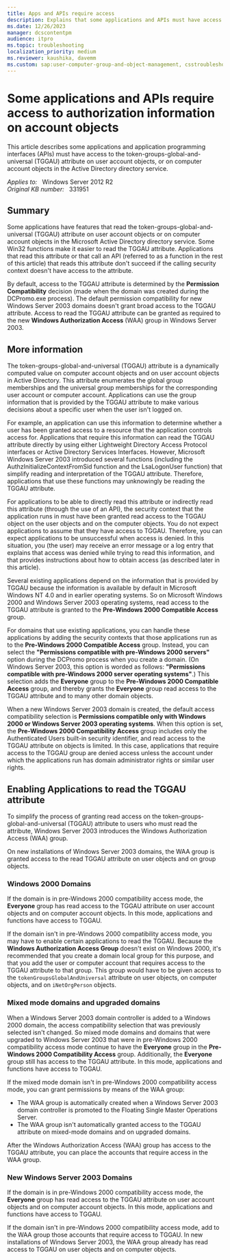 ```yaml
---
title: Apps and APIs require access
description: Explains that some applications and APIs must have access to the token-groups-global-and-universal (TGGAU) attribute on user account objects, or on computer account objects in the Active Directory directory service.
ms.date: 12/26/2023
manager: dcscontentpm
audience: itpro
ms.topic: troubleshooting
localization_priority: medium
ms.reviewer: kaushika, davemm
ms.custom: sap:user-computer-group-and-object-management, csstroubleshoot
---
```

# Some applications and APIs require access to authorization information on account objects

This article describes some applications and application programming interfaces (APIs) must have access to the token-groups-global-and-universal (TGGAU) attribute on user account objects, or on computer account objects in the Active Directory directory service.

_Applies to:_ &nbsp; Windows Server 2012 R2  
_Original KB number:_ &nbsp; 331951

## Summary

Some applications have features that read the token-groups-global-and-universal (TGGAU) attribute on user account objects or on computer account objects in the Microsoft Active Directory directory service. Some Win32 functions make it easier to read the TGGAU attribute. Applications that read this attribute or that call an API (referred to as a function in the rest of this article) that reads this attribute don't succeed if the calling security context doesn't have access to the attribute.

By default, access to the TGGAU attribute is determined by the **Permission Compatibility** decision (made when the domain was created during the DCPromo.exe process). The default permission compatibility for new Windows Server 2003 domains doesn't grant broad access to the TGGAU attribute. Access to read the TGGAU attribute can be granted as required to the new **Windows Authorization Access** (WAA) group in Windows Server 2003.

## More information

The token-groups-global-and-universal (TGGAU) attribute is a dynamically computed value on computer account objects and on user account objects in Active Directory. This attribute enumerates the global group memberships and the universal group memberships for the corresponding user account or computer account. Applications can use the group information that is provided by the TGGAU attribute to make various decisions about a specific user when the user isn't logged on.

For example, an application can use this information to determine whether a user has been granted access to a resource that the application controls access for. Applications that require this information can read the TGGAU attribute directly by using either Lightweight Directory Access Protocol interfaces or Active Directory Services Interfaces. However, Microsoft Windows Server 2003 introduced several functions (including the AuthzInitializeContextFromSid function and the LsaLogonUser function) that simplify reading and interpretation of the TGGAU attribute. Therefore, applications that use these functions may unknowingly be reading the TGGAU attribute.

For applications to be able to directly read this attribute or indirectly read this attribute (through the use of an API), the security context that the application runs in must have been granted read access to the TGGAU object on the user objects and on the computer objects. You do not expect applications to assume that they have access to TGGAU. Therefore, you can expect applications to be unsuccessful when access is denied. In this situation, you (the user) may receive an error message or a log entry that explains that access was denied while trying to read this information, and that provides instructions about how to obtain access (as described later in this article).

Several existing applications depend on the information that is provided by TGGAU because the information is available by default in Microsoft Windows NT 4.0 and in earlier operating systems. So on Microsoft Windows 2000 and Windows Server 2003 operating systems, read access to the TGGAU attribute is granted to the **Pre-Windows 2000 Compatible Access** group.

For domains that use existing applications, you can handle these applications by adding the security contexts that those applications run as to the **Pre-Windows 2000 Compatible Access** group. Instead, you can select the **"Permissions compatible with pre-Windows 2000 servers"** option during the DCPromo process when you create a domain. (On Windows Server 2003, this option is worded as follows: **"Permissions compatible with pre-Windows 2000 server operating systems"**.) This selection adds the **Everyone** group to the **Pre-Windows 2000 Compatible Access** group, and thereby grants the **Everyone** group read access to the TGGAU attribute and to many other domain objects.

When a new Windows Server 2003 domain is created, the default access compatibility selection is **Permissions compatible only with Windows 2000 or Windows Server 2003 operating systems**. When this option is set, the **Pre-Windows 2000 Compatibility Access** group includes only the Authenticated Users built-in security identifier, and read access to the TGGAU attribute on objects is limited. In this case, applications that require access to the TGGAU group are denied access unless the account under which the applications run has domain administrator rights or similar user rights.

## Enabling Applications to read the TGGAU attribute

To simplify the process of granting read access on the token-groups-global-and-universal (TGGAU) attribute to users who must read the attribute, Windows Server 2003 introduces the Windows Authorization Access (WAA) group.

On new installations of Windows Server 2003 domains, the WAA group is granted access to the read TGGAU attribute on user objects and on group objects.

### Windows 2000 Domains

If the domain is in pre-Windows 2000 compatibility access mode, the **Everyone** group has read access to the TGGAU attribute on user account objects and on computer account objects. In this mode, applications and functions have access to TGGAU.

If the domain isn't in pre-Windows 2000 compatibility access mode, you may have to enable certain applications to read the TGGAU. Because the **Windows Authorization Access Group** doesn't exist on Windows 2000, it's recommended that you create a domain local group for this purpose, and that you add the user or computer account that requires access to the TGGAU attribute to that group. This group would have to be given access to the `tokenGroupsGlobalAndUniversal` attribute on user objects, on computer objects, and on `iNetOrgPerson` objects.

### Mixed mode domains and upgraded domains

When a Windows Server 2003 domain controller is added to a Windows 2000 domain, the access compatibility selection that was previously selected isn't changed. So mixed mode domains and domains that were upgraded to Windows Server 2003 that were in pre-Windows 2000 compatibility access mode continue to have the **Everyone** group in the **Pre-Windows 2000 Compatibility Access** group. Additionally, the **Everyone** group still has access to the TGGAU attribute. In this mode, applications and functions have access to TGGAU.

If the mixed mode domain isn't in pre-Windows 2000 compatibility access mode, you can grant permissions by means of the WAA group:

- The WAA group is automatically created when a Windows Server 2003 domain controller is promoted to the Floating Single Master Operations Server.
- The WAA group isn't automatically granted access to the TGGAU attribute on mixed-mode domains and on upgraded domains.

After the Windows Authorization Access (WAA) group has access to the TGGAU attribute, you can place the accounts that require access in the WAA group.

### New Windows Server 2003 Domains

If the domain is in pre-Windows 2000 compatibility access mode, the **Everyone** group has read access to the TGGAU attribute on user account objects and on computer account objects. In this mode, applications and functions have access to TGGAU.

If the domain isn't in pre-Windows 2000 compatibility access mode, add to the WAA group those accounts that require access to TGGAU. In new installations of Windows Server 2003, the WAA group already has read access to TGGAU on user objects and on computer objects.
